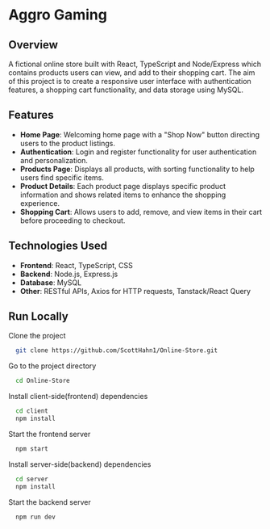 
# Aggro Gaming

## Overview

A fictional online store built with React, TypeScript and Node/Express which contains products users can view, and add to their shopping cart. The aim of this project is to create a responsive user interface with authentication features, a shopping cart functionality, and data storage using MySQL.

## Features

- **Home Page**: Welcoming home page with a "Shop Now" button directing users to the product listings.
- **Authentication**: Login and register functionality for user authentication and personalization.
- **Products Page**: Displays all products, with sorting functionality to help users find specific items.
- **Product Details**: Each product page displays specific product information and shows related items to enhance the shopping experience.
- **Shopping Cart**: Allows users to add, remove, and view items in their cart before proceeding to checkout.

## Technologies Used
- **Frontend**: React, TypeScript, CSS
- **Backend**: Node.js, Express.js
- **Database**: MySQL
- **Other**: RESTful APIs, Axios for HTTP requests, Tanstack/React Query

## Run Locally

Clone the project

```bash
  git clone https://github.com/ScottHahn1/Online-Store.git
```

Go to the project directory

```bash
  cd Online-Store
```

Install client-side(frontend) dependencies

```bash
  cd client
  npm install
```

Start the frontend server

```bash
  npm start
```

Install server-side(backend) dependencies

```bash
  cd server
  npm install
```

Start the backend server

```bash
  npm run dev
```
